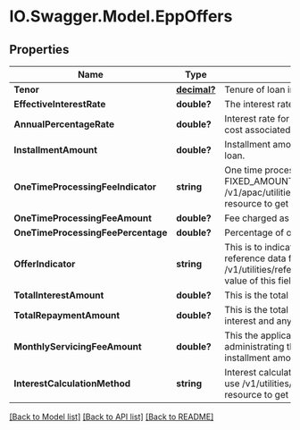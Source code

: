 # IO.Swagger.Model.EppOffers
## Properties

Name | Type | Description | Notes
------------ | ------------- | ------------- | -------------
**Tenor** | [**decimal?**](BigDecimal.md) | Tenure of loan in months. | 
**EffectiveInterestRate** | **double?** | The interest rate applicable on loan amount. | 
**AnnualPercentageRate** | **double?** | Interest rate for a whole year. This includes any fees or additional cost associated. | [optional] 
**InstallmentAmount** | **double?** | Installment amount to be paid by customer in order to repay the loan. | 
**OneTimeProcessingFeeIndicator** | **string** | One time processing fee indicator. Valid values : PERCENTAGE, FIXED_AMOUNT. This is a reference data field. Please use /v1/apac/utilities/referenceData/{oneTimeProcessingFeeIndicator} resource to get valid value of this field with description. | [optional] 
**OneTimeProcessingFeeAmount** | **double?** | Fee charged as part of one time processing. | [optional] 
**OneTimeProcessingFeePercentage** | **double?** | Percentage of one time processing fee charged. | [optional] 
**OfferIndicator** | **string** | This is to indicate if the offer is rate/fee/hybrid based. This is a reference data field. Please use /v1/utilities/referenceData/{offerIndicator} resource to get valid value of this field with description. | 
**TotalInterestAmount** | **double?** | This is the total interest amount for the loan account. | [optional] 
**TotalRepaymentAmount** | **double?** | This is the total amount to be paid back which includes principal, interest and any fees incurred. | [optional] 
**MonthlyServicingFeeAmount** | **double?** | This the applicable monthly servicing/maintenance fee for administrating the loan which is included in the monthly installment amount. | [optional] 
**InterestCalculationMethod** | **string** | Interest calculation method. This is a reference data field. Please use /v1/utilities/referenceData/{interestCalculationMethod} resource to get valid value of this field with description. | [optional] 

[[Back to Model list]](../README.md#documentation-for-models) [[Back to API list]](../README.md#documentation-for-api-endpoints) [[Back to README]](../README.md)

